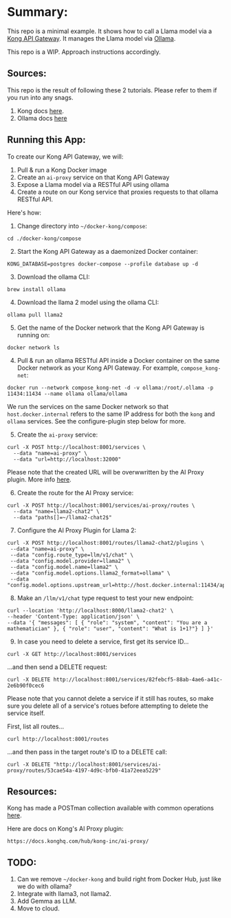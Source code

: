 # Summary:

This repo is a minimal example. It shows how to call a Llama model via a [Kong API Gateway](https://github.com/Kong/kong). It manages the Llama model via [Ollama](https://github.com/ollama/ollama).

This repo is a WIP. Approach instructions accordingly.

## Sources:

This repo is the result of following these 2 tutorials. Please refer to them if you run into any snags.

1. Kong docs [here](https://docs.konghq.com/hub/kong-inc/ai-proxy/how-to/llm-provider-integration-guides/llama2/).
2. Ollama docs [here](https://github.com/ollama/ollama?tab=readme-ov-file#rest-api)

## Running this App:

To create our Kong API Gateway, we will:

1. Pull & run a Kong Docker image
2. Create an `ai-proxy` service on that Kong API Gateway
3. Expose a Llama model via a RESTful API using ollama
3. Create a route on our Kong service that proxies requests to that ollama RESTful API.

Here's how:

1. Change directory into `~/docker-kong/compose`:

```
cd ./docker-kong/compose
```

2. Start the Kong API Gateway as a daemonized Docker container:

```
KONG_DATABASE=postgres docker-compose --profile database up -d
```

3. Download the ollama CLI:

```
brew install ollama
```

4. Download the llama 2 model using the ollama CLI:

```
ollama pull llama2
```

5. Get the name of the Docker network that the Kong API Gateway is running on:

```
docker network ls
```

4. Pull & run an ollama RESTful API inside a Docker container on the same Docker network as your Kong API Gateway. For example, `compose_kong-net`:

```
docker run --network compose_kong-net -d -v ollama:/root/.ollama -p 11434:11434 --name ollama ollama/ollama
```

We run the services on the same Docker network so that `host.docker.internal` refers to the same IP address for both the `kong` and `ollama` services. See the configure-plugin step below for more.

5. Create the `ai-proxy` service:

```
curl -X POST http://localhost:8001/services \
  --data "name=ai-proxy" \
  --data "url=http://localhost:32000"
```

Please note that the created URL will be overwwritten by the AI Proxy plugin. More info [here](https://docs.konghq.com/hub/kong-inc/ai-proxy/how-to/llm-provider-integration-guides/llama2/#using-the-plugin-with-llama2).

6. Create the route for the AI Proxy service:

```
curl -X POST http://localhost:8001/services/ai-proxy/routes \
  --data "name=llama2-chat2" \
  --data "paths[]=~/llama2-chat2$"
```

7. Configure the AI Proxy Plugin for Llama 2:

```
curl -X POST http://localhost:8001/routes/llama2-chat2/plugins \
 --data "name=ai-proxy" \
 --data "config.route_type=llm/v1/chat" \
 --data "config.model.provider=llama2" \
 --data "config.model.name=llama2" \
 --data "config.model.options.llama2_format=ollama" \
 --data "config.model.options.upstream_url=http://host.docker.internal:11434/api/chat"
```

8. Make an `/llm/v1/chat` type request to test your new endpoint:

```
curl --location 'http://localhost:8000/llama2-chat2' \
--header 'Content-Type: application/json' \
--data '{ "messages": [ { "role": "system", "content": "You are a mathematician" }, { "role": "user", "content": "What is 1+1?"} ] }'
```

9. In case you need to delete a service, first get its service ID...

```
curl -X GET http://localhost:8001/services
```

...and then send a DELETE request:

```
curl -X DELETE http://localhost:8001/services/82febcf5-88ab-4ae6-a41c-2e6b90f0cec6
```

Please note that you cannot delete a service if it still has routes, so make sure you delete all of a service's rotues before attempting to delete the service itself.

First, list all routes...

```
curl http://localhost:8001/routes
```

...and then pass in the target route's ID to a DELETE call:

```
curl -X DELETE "http://localhost:8001/services/ai-proxy/routes/53cae54a-4197-4d9c-bfb0-41a72eea5229"
```

## Resources:

Kong has made a POSTman collection available with common operations [here](https://www.postman.com/api-evangelist/kong/request/2fvao6o/delete-route).

Here are docs on Kong's AI Proxy plugin:

```
https://docs.konghq.com/hub/kong-inc/ai-proxy/
```

## TODO:

1. Can we remove `~/docker-kong` and build right from Docker Hub, just like we do with ollama?
2. Integrate with llama3, not llama2.
3. Add Gemma as LLM.
4. Move to cloud.
